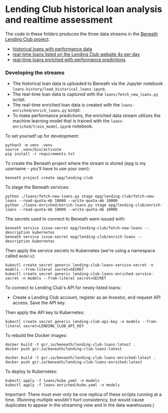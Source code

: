 # Lending Club historical loan analysis and realtime assessment

The code in these folders produces the three data streams in the [Beneath Lending Club project](https://beneath.dev/epg/lending-club):
- [historical loans with performance data](https://beneath.dev/epg/lending-club/loans-history)
- [real-time loans listed on the Lending Club website 4x per day](https://beneath.dev/epg/lending-club/loans)
- [real-time loans enriched with performance predictions](https://beneath.dev/epg/lending-club/loans-enriched)

### Developing the streams

- The historical loan data is uploaded to Beneath via the Jupyter notebook `loans-history/load_historical_loans.ipynb`.
- The real-time loan data is captured with the `loans/fetch_new_loans.py` script.
- The real-time enriched loan data is created with the `loans-enriched/enrich_loans.py` script.
- To make performance predictions, the enriched data stream utilizes the machine learning model that is trained with the `loans-enriched/train_model.ipynb` notebook.

To set yourself up for development:

    python3 -m venv .venv
    source .venv/bin/activate
    pip install -r requirements.txt

To create the Beneath project where the stream is stored (epg is my username - you'll have to use your own):

    beneath project create epg/lending-club

To stage the Beneath services:

    python ./loans/fetch-new-loans.py stage epg/lending-club/fetch-new-loans --read-quota-mb 10000 --write-quota-mb 10000
    python ./loans-enriched/enrich-loans.py stage epg/lending-club/enrich-loans --read-quota-mb 10000 --write-quota-mb 10000
    
The secrets used to connect to Beneath were issued with:

    beneath service issue-secret epg/lending-club/fetch-new-loans --description kubernetes
    beneath service issue-secret epg/lending-club/enrich-loans --description kubernetes

Then apply the service secrets to Kubernetes (we're using a namespace called `models`):

    kubectl create secret generic lending-club-loans-service-secret -n models --from-literal secret=SECRET
    kubectl create secret generic lending-club-loans-enriched-service-secret -n models --from-literal secret=SECRET

To connect to Lending Club's API for newly-listed loans:
- Create a Lending Club account, register as an Investor, and request API access. Save the API key.

Then apply the API key to Kubernetes:

    kubectl create secret generic lending-club-api-key -n models --from-literal secret=LENDING_CLUB_API_KEY

To rebuild the Docker images:

    docker build -t gcr.io/beneath/lending-club-loans:latest .
    docker push gcr.io/beneath/lending-club-loans:latest

    docker build -t gcr.io/beneath/lending-club-loans-enriched:latest .
    docker push gcr.io/beneath/lending-club-loans-enriched:latest
   
To deploy to Kubernetes:

    kubectl apply -f loans/kube.yaml -n models
    kubectl apply -f loans-enriched/kube.yaml -n models

Important: There must ever only be one replica of these scripts running at a time. (Running multiple wouldn't hurt consistency, but would cause duplicates to appear in the streaming view and in the data warehouses.)
